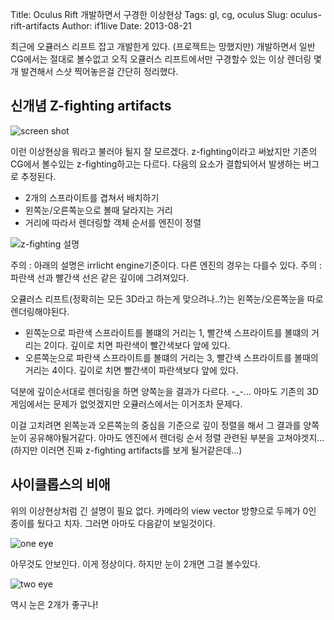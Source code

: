 Title: Oculus Rift 개발하면서 구경한 이상현상
Tags: gl, cg, oculus
Slug: oculus-rift-artifacts
Author: if1live
Date: 2013-08-21

최근에 오큘러스 리프트 잡고 개발한게 있다. (프로젝트는 망했지만) 개발하면서 일반 CG에서는 절대로 볼수없고 오직 오큘러스 리프트에서만 구경할수 있는 이상 렌더링 몇개 발견해서 스샷 찍어놓은걸 간단히 정리했다.

## 신개념 Z-fighting artifacts
![screen shot]({attach}oculus-rift-artifacts/z-fighting.jpg)

이런 이상현상을 뭐라고 불러야 될지 잘 모르겠다. z-fighting이라고 써놨지만 기존의 CG에서 볼수있는 z-fighting하고는 다르다.
다음의 요소가 결합되어서 발생하는 버그로 추정된다.

* 2개의 스프라이트를 겹쳐서 배치하기
* 왼쪽눈/오른쪽눈으로 볼때 달라지는 거리
* 거리에 따라서 렌더링할 객체 순서를 엔진이 정렬

![z-fighting 설명]({attach}oculus-rift-artifacts/z-fighting-desc.jpg)

주의 : 아래의 설명은 irrlicht engine기준이다. 다른 엔진의 경우는 다를수 있다.
주의 : 파란색 선과 빨간색 선은 같은 깊이에 그려져있다.

오큘러스 리프트(정확히는 모든 3D라고 하는게 맞으려나..?)는 왼쪽눈/오른쪽눈을 따로 렌더링해야된다.

* 왼쪽눈으로 파란색 스프라이트를 볼떄의 거리는 1, 빨간색 스프라이트를 볼떄의 거리는 2이다. 깊이로 치면 파란색이 빨간색보다 앞에 있다.
* 오른쪽눈으로 파란색 스프라이트를 볼떄의 거리는 3, 빨간색 스프라이트를 볼때의 거리는 4이다. 깊이로 치면 빨간색이 파란색보다 앞에 있다.

덕분에 깊이순서대로 렌더링을 하면 양쪽눈을 결과가 다르다. -_-...
아마도 기존의 3D게임에서는 문제가 없엇겠지만 오큘러스에서는 이거조차 문제다.

이걸 고치려면 왼쪽눈과 오른쪽눈의 중심을 기준으로 깊이 정렬을 해서 그 결과를 양쪽눈이 공유해야될거같다. 아마도 엔진에서 렌더링 순서 정렬 관련된 부분을 고쳐야겟지...(하지만 이러면 진짜 z-fighting artifacts를 보게 될거같은데...)


## 사이클롭스의 비애
위의 이상현상처럼 긴 설명이 필요 없다. 카메라의 view vector 방향으로 두께가 0인 종이를 뒀다고 치자. 그러면 아마도 다음같이 보일것이다.

![one eye]({attach}oculus-rift-artifacts/eye_one.jpg)

아무것도 안보인다. 이게 정상이다. 하지만 눈이 2개면 그걸 볼수있다.

![two eye]({attach}oculus-rift-artifacts/eye_two.jpg)

역시 눈은 2개가 좋구나!
